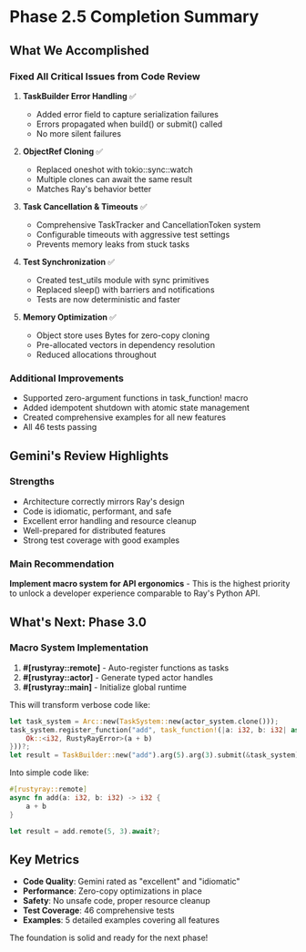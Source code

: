# Phase 2.5 Completion Summary

## What We Accomplished

### Fixed All Critical Issues from Code Review
1. **TaskBuilder Error Handling** ✅
   - Added error field to capture serialization failures
   - Errors propagated when build() or submit() called
   - No more silent failures

2. **ObjectRef Cloning** ✅
   - Replaced oneshot with tokio::sync::watch
   - Multiple clones can await the same result
   - Matches Ray's behavior better

3. **Task Cancellation & Timeouts** ✅
   - Comprehensive TaskTracker and CancellationToken system
   - Configurable timeouts with aggressive test settings
   - Prevents memory leaks from stuck tasks

4. **Test Synchronization** ✅
   - Created test_utils module with sync primitives
   - Replaced sleep() with barriers and notifications
   - Tests are now deterministic and faster

5. **Memory Optimization** ✅
   - Object store uses Bytes for zero-copy cloning
   - Pre-allocated vectors in dependency resolution
   - Reduced allocations throughout

### Additional Improvements
- Supported zero-argument functions in task_function! macro
- Added idempotent shutdown with atomic state management
- Created comprehensive examples for all new features
- All 46 tests passing

## Gemini's Review Highlights

### Strengths
- Architecture correctly mirrors Ray's design
- Code is idiomatic, performant, and safe
- Excellent error handling and resource cleanup
- Well-prepared for distributed features
- Strong test coverage with good examples

### Main Recommendation
**Implement macro system for API ergonomics** - This is the highest priority to unlock a developer experience comparable to Ray's Python API.

## What's Next: Phase 3.0

### Macro System Implementation
1. **#[rustyray::remote]** - Auto-register functions as tasks
2. **#[rustyray::actor]** - Generate typed actor handles
3. **#[rustyray::main]** - Initialize global runtime

This will transform verbose code like:
```rust
let task_system = Arc::new(TaskSystem::new(actor_system.clone()));
task_system.register_function("add", task_function!(|a: i32, b: i32| async move {
    Ok::<i32, RustyRayError>(a + b)
}))?;
let result = TaskBuilder::new("add").arg(5).arg(3).submit(&task_system).await?;
```

Into simple code like:
```rust
#[rustyray::remote]
async fn add(a: i32, b: i32) -> i32 {
    a + b
}

let result = add.remote(5, 3).await?;
```

## Key Metrics
- **Code Quality**: Gemini rated as "excellent" and "idiomatic"
- **Performance**: Zero-copy optimizations in place
- **Safety**: No unsafe code, proper resource cleanup
- **Test Coverage**: 46 comprehensive tests
- **Examples**: 5 detailed examples covering all features

The foundation is solid and ready for the next phase!